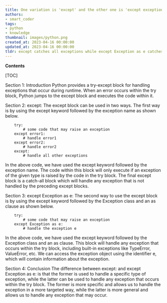 ```yaml
---
title: One variation is 'except' and the other one is 'except exception as e'
authors:
- smart_coder
tags:
- python
- knowledge
thumbnail: images/python.png
created_at: 2023-04-16 00:00:00
updated_at: 2023-04-16 00:00:00
tldr: except catches all exceptions while except Exception as e catches only exceptions that inherit from the base Exception class.
---
```


**Contents**

[TOC]

Section 1: Introduction
Python provides a try-except block for handling exceptions that occur during runtime. When an error occurs within the try block, Python jumps to the except block and executes the code within it.

Section 2: except:
The except block can be used in two ways. The first way is by using the except keyword followed by the exception name as shown below.

        try:
            # some code that may raise an exception
        except error1:
            # handle error1
        except error2:
            # handle error2
        except:
            # handle all other exceptions

In the above code, we have used the except keyword followed by the exception name. The code within this block will only execute if an exception of the given type is raised by the code in the try block. The final except block is a catch-all block which will handle any exception that is not handled by the preceding except blocks.

Section 3: except Exception as e:
The second way to use the except block is by using the except keyword followed by the Exception class and an as clause as shown below.

        try:
            # some code that may raise an exception
        except Exception as e:
            # handle the exception e

In the above code, we have used the except keyword followed by the Exception class and an as clause. This block will handle any exception that occurs within the try block, including built-in exceptions like TypeError, ValueError, etc. We can access the exception object using the identifier e, which will contain information about the exception.

Section 4: Conclusion
The difference between except: and except Exception as e: is that the former is used to handle a specific type of exception, while the latter can be used to handle any exception that occurs within the try block. The former is more specific and allows us to handle the exception in a more targeted way, while the latter is more general and allows us to handle any exception that may occur.
